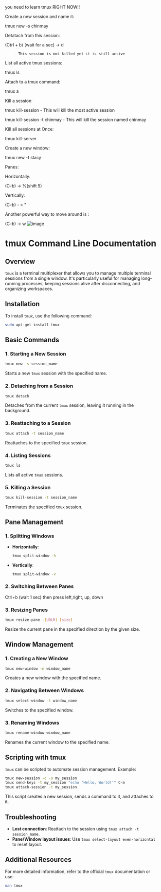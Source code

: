 you need to learn tmux RIGHT NOW!!

Create a new session and name it:

tmux new -s chinmay


Detatach from this session:

(Ctrl + b)  (wait for a sec) -> d

        - This session is not killed yet it is still active


List all active tmux sessions:

tmux ls

Attach to a tmux command:

tmux a

Kill a session:

tmux kill-session 
        - This will kill the most active session

tmux kill-session -t chinmay 
        - This will kill the session named chinmay


Kill all sessions at Once:

tmux kill-server


Create a new window:

tmux new -t stacy



Panes:

Horizontally:

(C-b) -> %(shift 5)


Vertically:

(C-b) - > "

Another powerful way to move around is :

(C-b) -> w
![image](https://github.com/user-attachments/assets/8421bb6e-6a89-4e82-8518-f9dcdc1a36ce)





# tmux Command Line Documentation

## Overview
`tmux` is a terminal multiplexer that allows you to manage multiple terminal sessions from a single window. It's particularly useful for managing long-running processes, keeping sessions alive after disconnecting, and organizing workspaces.

## Installation
To install `tmux`, use the following command:
```bash
sudo apt-get install tmux
```

## Basic Commands

### 1. Starting a New Session
```bash
tmux new -s session_name
```
Starts a new `tmux` session with the specified name.

### 2. Detaching from a Session
```bash
tmux detach
```
Detaches from the current `tmux` session, leaving it running in the background.

### 3. Reattaching to a Session
```bash
tmux attach -t session_name
```
Reattaches to the specified `tmux` session.

### 4. Listing Sessions
```bash
tmux ls
```
Lists all active `tmux` sessions.

### 5. Killing a Session
```bash
tmux kill-session -t session_name
```
Terminates the specified `tmux` session.

## Pane Management

### 1. Splitting Windows
- **Horizontally**: 
  ```bash
  tmux split-window -h
  ```
- **Vertically**: 
  ```bash
  tmux split-window -v
  ```

### 2. Switching Between Panes

Ctrl+b (wait 1 sec) then press left,right, up, down  



### 3. Resizing Panes
```bash
tmux resize-pane -[UDLR] [size]
```
Resize the current pane in the specified direction by the given size.

## Window Management

### 1. Creating a New Window
```bash
tmux new-window -n window_name
```
Creates a new window with the specified name.

### 2. Navigating Between Windows
```bash
tmux select-window -t window_name
```
Switches to the specified window.

### 3. Renaming Windows
```bash
tmux rename-window window_name
```
Renames the current window to the specified name.

## Scripting with tmux
`tmux` can be scripted to automate session management. Example:
```bash
tmux new-session -d -s my_session
tmux send-keys -t my_session "echo 'Hello, World!'" C-m
tmux attach-session -t my_session
```
This script creates a new session, sends a command to it, and attaches to it.

## Troubleshooting

- **Lost connection**: Reattach to the session using `tmux attach -t session_name`.
- **Pane/Window layout issues**: Use `tmux select-layout even-horizontal` to reset layout.

## Additional Resources

For more detailed information, refer to the official `tmux` documentation or use:
```bash
man tmux
```
